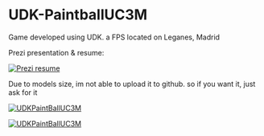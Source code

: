 UDK-PaintballUC3M
=================

Game developed using UDK. a FPS located on Leganes, Madrid

Prezi presentation & resume:

[![Prezi resume](http://0901.static.prezi.com/preview/znnwvroxsaoqpvfy64ufqilx24adw6rhlm5vs2oll757hbaoaxlq_0_0.png)](http://prezi.com/0bllpsipio8q/?utm_campaign=share&utm_medium=copy)

Due to models size, im not able to upload it to github. so if you want it, just ask for it

[![UDKPaintBallUC3M](http://img.youtube.com/vi/wXhWU8UySsI/0.jpg)](http://www.youtube.com/watch?v=wXhWU8UySsI&feature=player_embedded&noredirect=1#t=0)

[![UDKPaintBallUC3M](http://img.youtube.com/vi/BQ3l4PIOzVk/0.jpg)](http://www.youtube.com/watch?v=BQ3l4PIOzVk&feature=player_embedded&noredirect=1#t=0)

